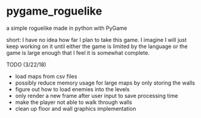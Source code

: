 # pygame_roguelike
a simple roguelike made in python with PyGame

short:
I have no idea how far I plan to take this game. I imagine I will just keep working on it until either the game is limited by the language or the game is large enough that I feel it is somewhat complete.

 TODO (3/22/18)
 - load maps from csv files
 - possibly reduce memory usage for large maps by only storing the walls
 - figure out how to load enemies into the levels
 - only render a new frame after user input to save processing time
 - make the player not able to walk through walls
 - clean up floor and wall graphics implementation
